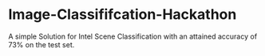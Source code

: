 # Image-Classififcation-Hackathon
A simple Solution for Intel Scene Classification with an attained accuracy of 73% on the test set.
